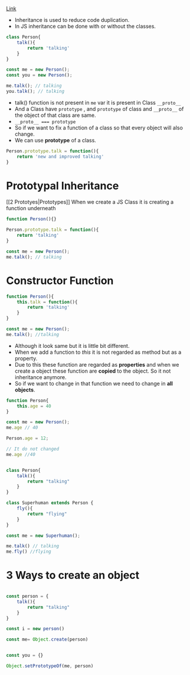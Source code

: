 [Link](https://www.youtube.com/watch?v=jnME98ckDbQ&list=PL1PqvM2UQiMoGNTaxFMSK2cih633lpFKP&index=1)
- Inheritance is used to reduce code duplication.
- In JS inheritance can be done with or without the classes.

```js
class Person{
	talk(){
		return 'talking'
	}
}

const me = new Person();
const you = new Person();

me.talk(); // talking
you.talk(); // talking
```

- talk() function is not present in `me` var it is present in Class `__proto__` 
- And a Class have `prototype` , and `prototype` of class and `__proto__` of the object of that class are same.
- `__proto__ === prototype` 
- So if we want to fix a function of a class so that every object will also change.
- We can use **prototype** of a class.
```js
Person.prototype.talk = function(){
	return 'new and improved talking'
}
```

# Prototypal Inheritance
[[2 Prototyes|Prototypes]]
When we create a JS Class it is creating a function underneath
```js
function Person(){}

Person.prototype.talk = function(){
	return 'talking' 
}

const me = new Person();
me.talk(); // talking

```

# Constructor Function
```js 
function Person(){
	this.talk = function(){
		return 'talking'	
	}
}

const me = new Person();
me.talk(); //talking
```

- Although it look same but it is little bit different. 
- When we add a function to *this* it is not regarded as method but as a property.
- Due to this these function are regarded as **properties** and when we create a object these function are **copied** to the object. So it not inheritance anymore.
- So if we want to change in that function we need to change in **all objects**.
```js
function Person{
	this.age = 40
}

const me = new Person();
me.age // 40

Person.age = 12;

// It do not changed
me.age //40
```

```js

class Person{
	talk(){
		return "talking"
	}
}

class Superhuman extends Person {
	fly(){
		return "flying"	
	}
}

const me = new Superhuman();

me.talk() // talking
me.fly() //flying

```

# 3 Ways to create an object
```js

const person = {
	talk(){
		return "talking"
	}
}

const i = new person()

const me= Object.create(person)


const you = {}

Object.setPrototypeOf(me, person)
```